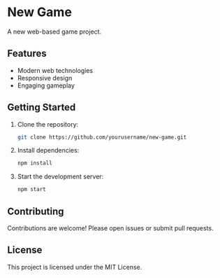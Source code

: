 # New Game

A new web-based game project.

## Features

- Modern web technologies
- Responsive design
- Engaging gameplay

## Getting Started

1. Clone the repository:
   ```bash
   git clone https://github.com/yourusername/new-game.git
   ```
2. Install dependencies:
   ```bash
   npm install
   ```
3. Start the development server:
   ```bash
   npm start
   ```

## Contributing

Contributions are welcome! Please open issues or submit pull requests.

## License

This project is licensed under the MIT License.
